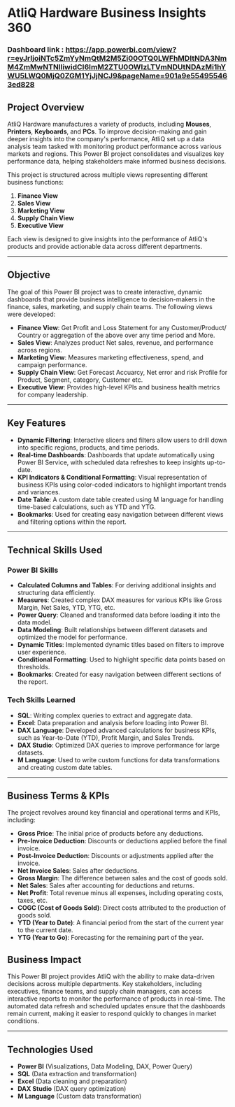 # **AtliQ Hardware Business Insights 360**

### Dashboard link : https://app.powerbi.com/view?r=eyJrIjoiNTc5ZmYyNmQtM2M5Zi00OTQ0LWFhMDItNDA3NmM4ZmMwNTNlIiwidCI6ImM2ZTU0OWIzLTVmNDUtNDAzMi1hYWU5LWQ0MjQ0ZGM1YjJjNCJ9&pageName=901a9e554955463ed828

## **Project Overview**
AtliQ Hardware manufactures a variety of products, including **Mouses**, **Printers**, **Keyboards**, and **PCs**. To improve decision-making and gain deeper insights into the company's performance, AtliQ set up a data analysis team tasked with monitoring product performance across various markets and regions. This Power BI project consolidates and visualizes key performance data, helping stakeholders make informed business decisions.

This project is structured across multiple views representing different business functions:
1. **Finance View**
2. **Sales View**
3. **Marketing View**
4. **Supply Chain View**
5. **Executive View**

Each view is designed to give insights into the performance of AtliQ's products and provide actionable data across different departments.

---

## **Objective**
The goal of this Power BI project was to create interactive, dynamic dashboards that provide business intelligence to decision-makers in the finance, sales, marketing, and supply chain teams. The following views were developed:

- **Finance View**: Get Profit and Loss Statement for any Customer/Product/ Country or aggregation of the above over any time period and More.
- **Sales View**: Analyzes product Net sales, revenue, and performance across regions.
- **Marketing View**: Measures marketing effectiveness, spend, and campaign performance.
- **Supply Chain View**: Get Forecast Accuarcy, Net error and risk Profile for Product, Segment, category, Customer etc.
- **Executive View**: Provides high-level KPIs and business health metrics for company leadership.

---

## **Key Features**
- **Dynamic Filtering**: Interactive slicers and filters allow users to drill down into specific regions, products, and time periods.
- **Real-time Dashboards**: Dashboards that update automatically using Power BI Service, with scheduled data refreshes to keep insights up-to-date.
- **KPI Indicators & Conditional Formatting**: Visual representation of business KPIs using color-coded indicators to highlight important trends and variances.
- **Date Table**: A custom date table created using M language for handling time-based calculations, such as YTD and YTG.
- **Bookmarks**: Used for creating easy navigation between different views and filtering options within the report.

---

## **Technical Skills Used**

### **Power BI Skills**
- **Calculated Columns and Tables**: For deriving additional insights and structuring data efficiently.
- **Measures**: Created complex DAX measures for various KPIs like Gross Margin, Net Sales, YTD, YTG, etc.
- **Power Query**: Cleaned and transformed data before loading it into the data model.
- **Data Modeling**: Built relationships between different datasets and optimized the model for performance.
- **Dynamic Titles**: Implemented dynamic titles based on filters to improve user experience.
- **Conditional Formatting**: Used to highlight specific data points based on thresholds.
- **Bookmarks**: Created for easy navigation between different sections of the report.

### **Tech Skills Learned**
- **SQL**: Writing complex queries to extract and aggregate data.
- **Excel**: Data preparation and analysis before loading into Power BI.
- **DAX Language**: Developed advanced calculations for business KPIs, such as Year-to-Date (YTD), Profit Margin, and Sales Trends.
- **DAX Studio**: Optimized DAX queries to improve performance for large datasets.
- **M Language**: Used to write custom functions for data transformations and creating custom date tables.

---

## **Business Terms & KPIs**
The project revolves around key financial and operational terms and KPIs, including:
- **Gross Price**: The initial price of products before any deductions.
- **Pre-Invoice Deduction**: Discounts or deductions applied before the final invoice.
- **Post-Invoice Deduction**: Discounts or adjustments applied after the invoice.
- **Net Invoice Sales**: Sales after deductions.
- **Gross Margin**: The difference between sales and the cost of goods sold.
- **Net Sales**: Sales after accounting for deductions and returns.
- **Net Profit**: Total revenue minus all expenses, including operating costs, taxes, etc.
- **COGC (Cost of Goods Sold)**: Direct costs attributed to the production of goods sold.
- **YTD (Year to Date)**: A financial period from the start of the current year to the current date.
- **YTG (Year to Go)**: Forecasting for the remaining part of the year.


## **Business Impact**
This Power BI project provides AtliQ with the ability to make data-driven decisions across multiple departments. Key stakeholders, including executives, finance teams, and supply chain managers, can access interactive reports to monitor the performance of products in real-time. The automated data refresh and scheduled updates ensure that the dashboards remain current, making it easier to respond quickly to changes in market conditions.

---



## **Technologies Used**
- **Power BI** (Visualizations, Data Modeling, DAX, Power Query)
- **SQL** (Data extraction and transformation)
- **Excel** (Data cleaning and preparation)
- **DAX Studio** (DAX query optimization)
- **M Language** (Custom data transformation)
